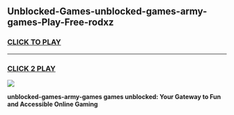
## Unblocked-Games-unblocked-games-army-games-Play-Free-rodxz
<h3>
<a href="https://premium76.site?title=unblocked-games-army-games&ref=18A1">CLICK TO PLAY</a></h3>
<hr>

<h3>
<a href="https://premium76.site?title=unblocked-games-army-games&ref=18A1">CLICK 2 PLAY</a>
  
</h3>

<a href="https://premium76.site?title=unblocked-games-army-games&ref=18A1"><img src="https://clearcache.store/games.png"></a>


**unblocked-games-army-games games unblocked: Your Gateway to Fun and Accessible Online Gaming**
